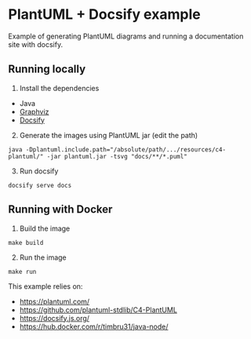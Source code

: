 # PlantUML + Docsify example

Example of generating PlantUML diagrams and running a documentation site with docsify.

## Running locally

1. Install the dependencies

- Java
- [Graphviz](https://graphviz.org/download/)
- [Docsify](https://docsify.js.org/)

2. Generate the images using PlantUML jar (edit the path)

```
java -Dplantuml.include.path="/absolute/path/.../resources/c4-plantuml/" -jar plantuml.jar -tsvg "docs/**/*.puml"
```

3. Run docsify

```
docsify serve docs
```

## Running with Docker

1. Build the image

```
make build
```

2. Run the image

```
make run
```

This example relies on:

- https://plantuml.com/
- https://github.com/plantuml-stdlib/C4-PlantUML
- https://docsify.js.org/
- https://hub.docker.com/r/timbru31/java-node/
